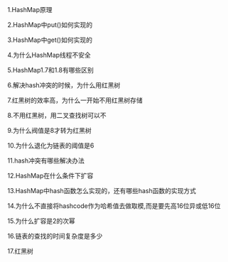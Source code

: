 1.HashMap原理

2.HashMap中put()如何实现的

3.HashMap中get()如何实现的

4.为什么HashMap线程不安全

5.HashMap1.7和1.8有哪些区别

6.解决hash冲突的时候，为什么用红黑树

7.红黑树的效率高，为什么一开始不用红黑树存储

8.不用红黑树，用二叉查找树可以不

9.为什么阀值是8才转为红黑树

10.为什么退化为链表的阈值是6

11.hash冲突有哪些解决办法

12.HashMap在什么条件下扩容

13.HashMap中hash函数怎么实现的，还有哪些hash函数的实现方式

14.为什么不直接将hashcode作为哈希值去做取模,而是要先高16位异或低16位

15.为什么扩容是2的次幂

16.链表的查找的时间复杂度是多少

17.红黑树